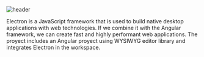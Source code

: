 ![header](https://capsule-render.vercel.app/api?type=waving&color=auto&height=300&section=header&text=WYSIWYG%20Editor&fontSize=90&animation=fadeIn&fontAlignY=38&descAlignY=51&descAlign=62)

Electron is a JavaScript framework that is used to build native desktop applications with web technologies. If we combine it with the Angular framework, we can create fast and highly performant web applications. The proyect includes an Angular proyect using WYSIWYG editor library and integrates Electron in the workspace.
